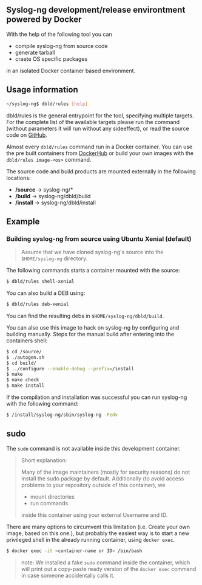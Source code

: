## Syslog-ng development/release environtment powered by Docker
With the help of the following tool you can
- compile syslog-ng from source code
- generate tarball
- craete OS specific packages

in an isolated Docker container based environment.

## Usage information
```bash
~/syslog-ng$ dbld/rules [help]
```
dbld/rules is the general entrypoint for the tool, specifying multiple targets. For the complete list of the available targets please run the command (without parameters it will run without any sideeffect), or read the source code on [GitHub](rules).

Almost every `dbld/rules` command run in a Docker container. You can use the pre built containers from [DockerHub](https://hub.docker.com/u/balabit/) or build your own images with the `dbld/rules image-<os>` command.

The source code and build products are mounted externally in the following locations:
- **/source** -> syslog-ng/*
- **/build** -> syslog-ng/dbld/build
- **/install** -> syslog-ng/dbld/install

## Example
### Building syslog-ng from source using Ubuntu Xenial (default)
> Assume that we have cloned syslog-ng's source into the `$HOME/syslog-ng` directory.

The following commands starts a container mounted with the source:

```bash
$ dbld/rules shell-xenial
```

You can also build a DEB using:

```bash
$ dbld/rules deb-xenial
```

You can find the resulting debs in `$HOME/syslog-ng/dbld/build`.

You can also use this image to hack on syslog-ng by configuring and building manually. Steps for the manual build after entering into the containers shell:

```bash
$ cd /source/
$ ./autogen.sh
$ cd build/
$ ../configure --enable-debug --prefix=/install
$ make
$ make check
$ make install
```

If the compilation and installation was successful you can run syslog-ng with the following command:

```bash
$ /install/syslog-ng/sbin/syslog-ng -Fedv
```

## sudo
The `sudo` command is not available inside this development container.

>Short explanation:
>
>Many of the image maintainers (mostly for security reasons) do not install the sudo package by default. Additionally (to avoid access problems to your repository outside of this container), we
>- mount directories
>- run commands
>
>inside this container using your external Username and ID.

There are many options to circumvent this limitation (i.e. Create your own image, based on this one.), but probably the easiest way is to start a new privileged shell in the already running container, using `docker exec`.
```bash
$ docker exec -it <container-name or ID> /bin/bash
```

> note: We installed a fake `sudo` command inside the container, which will print out a copy-paste ready version of the `docker exec` command in case someone accidentally calls it.
